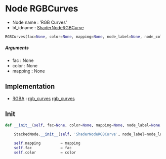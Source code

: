# Node RGBCurves

- Node name : 'RGB Curves'
- bl_idname : [ShaderNodeRGBCurve](https://docs.blender.org/api/current/bpy.types.ShaderNodeRGBCurve.html)


``` python
RGBCurves(fac=None, color=None, mapping=None, node_label=None, node_color=None)
```
##### Arguments

- fac : None
- color : None
- mapping : None

## Implementation

- [RGBA](/docs/GeoNodes/RGBA.md) : [rgb_curves](/docs/GeoNodes/socket_RGBA.md#rgb_curves) [rgb_curves](/docs/GeoNodes/socket_RGBA.md#rgb_curves)

## Init

``` python
def __init__(self, fac=None, color=None, mapping=None, node_label=None, node_color=None):

    StackedNode.__init__(self, 'ShaderNodeRGBCurve', node_label=node_label, node_color=node_color)

    self.mapping         = mapping
    self.fac             = fac
    self.color           = color
```
